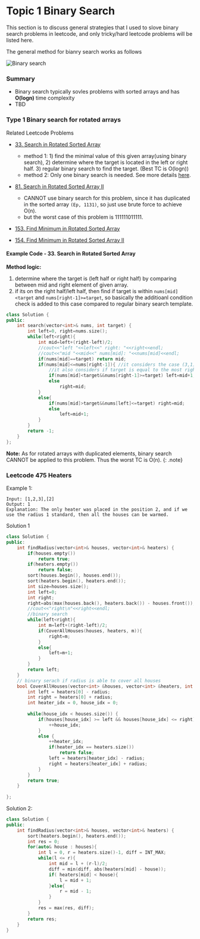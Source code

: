 # Topic 1 Binary Search

This section is to discuss general strategies that I used to slove binary search problems in leetcode, and only tricky/hard leetcode problems will be listed here. 

The general method for bianry search works as follows

![Binary search](./binary_search.png, "Binary search approach")

### Summary

* Binary search typically sovles problems with sorted arrays and has **O(logn)** time complexity
* TBD


### Type 1 Binary search for rotated arrays
Related Leetcode Problems
- [33. Search in Rotated Sorted Array](https://leetcode.com/problems/search-in-rotated-sorted-array/)
    * method 1: 1) find the minimal value of this given array(using binary search), 2) determine where the target is located in the left or right half. 3) regular binary search to find the target. (Best TC is O(logn))
    * method 2: Only one binary search is needed. See more details [here](https://www.cnblogs.com/grandyang/p/4325648.html). 

- [81. Search in Rotated Sorted Array II](https://leetcode.com/problems/search-in-rotated-sorted-array-ii/)
    * CANNOT use binary search for this problem, since it has duplicated in the sorted array `(Ep, 1131)`, so just use brute force to achieve O(n).
    * but the worst case of this problem is 111111011111. 
- [153. Find Minimum in Rotated Sorted Array](https://leetcode.com/problems/find-minimum-in-rotated-sorted-array/)
- [154. Find Minimum in Rotated Sorted Array II](https://leetcode.com/problems/find-minimum-in-rotated-sorted-array-ii/)
#### Example Code - 33. Search in Rotated Sorted Array
**Method logic:**
1. determine where the target is (left half or right half) by comparing between mid and right element of given array. 
2. if its on the right half/left half, then find if target is within `nums[mid]<target` and `nums[right-1]>=target`, so basically the additioanl condition check is added to this case compared to regular binary search template. 
```cpp
class Solution {
public:
    int search(vector<int>& nums, int target) {
        int left=0, right=nums.size();
        while(left<right){
            int mid=left+(right-left)/2;
            //cout<<"left "<<left<<" right: "<<right<<endl;
            //cout<<"mid "<<mid<<" nums[mid]: "<<nums[mid]<<endl;
            if(nums[mid]==target) return mid;
            if(nums[mid]<=nums[right-1]){ //it considers the case (3,1), so has '=';
                //it also considers if target is equal to the most right element. 
                if(nums[mid]<target&&nums[right-1]>=target) left=mid+1;
                else
                    right=mid;
            }
            else{
                if(nums[mid]>target&&nums[left]<=target) right=mid;
                else
                    left=mid+1;
            }
        }
        return -1;
    }
};
```

**Note:**
As for rotated arrays with duplicated elements, binary search CANNOT be applied to this problem. Thus the worst TC is O(n). 
{: .note}



### Leetcode 475 Heaters

Example 1:
```
Input: [1,2,3],[2]
Output: 1
Explanation: The only heater was placed in the position 2, and if we use the radius 1 standard, then all the houses can be warmed.
```
Solution 1
```cpp
class Solution {
public:
    int findRadius(vector<int>& houses, vector<int>& heaters) {
        if(houses.empty())
            return true;
        if(heaters.empty())
            return false;
        sort(houses.begin(), houses.end());
        sort(heaters.begin(), heaters.end());
        int size=houses.size();
        int left=0;
        int right;
        right=abs(max(houses.back(), heaters.back()) - houses.front());
        //cout<<"right\n"<<right<<endl;
        //binary search
        while(left<right){
            int m=left+(right-left)/2;
            if(CoverAllHouses(houses, heaters, m)){
                right=m;
            }
            else{
                left=m+1;
            }
        }
        return left;
    }
    // binary serach if radius is able to cover all houses
    bool CoverAllHouses(vector<int> &houses, vector<int> &heaters, int radius){
        int left = heaters[0] - radius;
        int right = heaters[0] + radius;
        int heater_idx = 0, house_idx = 0;
        
        while(house_idx < houses.size()) {
            if(houses[house_idx] >= left && houses[house_idx] <= right) {
                ++house_idx;
            }
            else {
                ++heater_idx;
                if(heater_idx == heaters.size())
                    return false;
                left = heaters[heater_idx] - radius;
                right = heaters[heater_idx] + radius;
            }
        }
        return true;
    }
    
};
```
Solution 2:
```cpp
class Solution {
public:
    int findRadius(vector<int>& houses, vector<int>& heaters) {
        sort(heaters.begin(), heaters.end());
        int res = 0;
        for(auto& house : houses){
            int l = 0, r = heaters.size()-1, diff = INT_MAX;
            while(l <= r){
                int mid = l + (r-l)/2;
                diff = min(diff, abs(heaters[mid] - house));
                if( heaters[mid] < house){
                    l = mid + 1;
                }else{
                    r = mid - 1;
                }
            }
            res = max(res, diff);
        }
        return res;
    }
}
```
